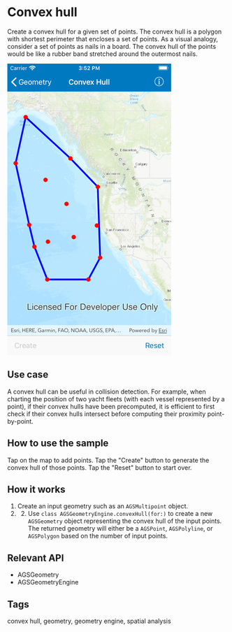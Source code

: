 # Convex hull

Create a convex hull for a given set of points. The convex hull is a polygon with shortest perimeter that encloses a set of points. As a visual analogy, consider a set of points as nails in a board. The convex hull of the points would be like a rubber band stretched around the outermost nails.

![Create a convex hull](image1.png)

## Use case

A convex hull can be useful in collision detection. For example, when charting the position of two yacht fleets (with each vessel represented by a point), if their convex hulls have been precomputed, it is efficient to first check if their convex hulls intersect before computing their proximity point-by-point.

## How to use the sample

Tap on the map to add points. Tap the "Create" button to generate the convex hull of those points. Tap the "Reset" button to start over.

## How it works

1. Create an input geometry such as an `AGSMultipoint` object.
2. 2. Use `class AGSGeometryEngine.convexHull(for:)` to create a new `AGSGeometry` object representing the convex hull of the input points. The returned geometry will either be a `AGSPoint`, `AGSPolyline`, or `AGSPolygon` based on the number of input points.

## Relevant API

* AGSGeometry
* AGSGeometryEngine

## Tags

convex hull, geometry, geometry engine, spatial analysis
